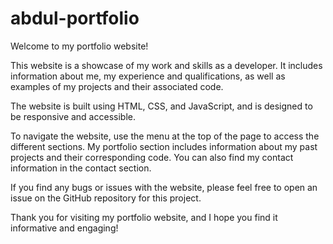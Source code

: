 # abdul-portfolio
Welcome to my portfolio website!

This website is a showcase of my work and skills as a developer. It includes information about me, my experience and qualifications, as well as examples of my projects and their associated code.

The website is built using HTML, CSS, and JavaScript, and is designed to be responsive and accessible.

To navigate the website, use the menu at the top of the page to access the different sections. My portfolio section includes information about my past projects and their corresponding code. You can also find my contact information in the contact section.

If you find any bugs or issues with the website, please feel free to open an issue on the GitHub repository for this project.

Thank you for visiting my portfolio website, and I hope you find it informative and engaging!
